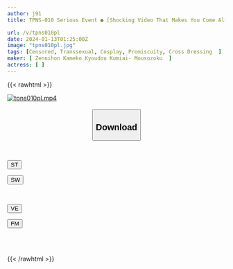 ```yaml
---
author: j91
title: TPNS-010 Serious Event ● [Shocking Video That Makes You Come Alive In Seconds] Beautiful Male Daughter Layer 19 Years Old [Complete Bug In The Brain Turns You Into A Super Sensitive De M] Climax Trance Convulsions Until Everyone's Face Is Broken Deep Throat Creampie Ass Hole SEX 5P Big Orgy

url: /v/tpns010pl
date: 2024-01-13T01:25:00Z
image: "tpns010pl.jpg"
tags: [Censored, Transsexual, Cosplay, Promiscuity, Cross Dressing	]
maker: [ Zennihon Kameko Kyoudou Kumiai- Mousozoku  ]
actress: [ ]
---
```



{{< rawhtml >}}

<div class="video" data-videoid="Ok2K4gjJmPC90B">
    <a href="javascript:;">
        <img src="/v/tpns010pl/tpns010pl.jpg" width="WIDTH" height="HEIGHT" alt="tpns010pl.mp4" loading="lazy">
    </a>
</div>

<script type="text/javascript" src="https://j91.asia/asset/on-demand-st.js"></script>

<br>
  <link rel="stylesheet" href="https://j91.asia/asset/bs5.css">
  
  <center>
  <button class="btn btn-primary" type="button" data-bs-toggle="collapse" data-bs-target=".multi-collapse" aria-expanded="false" aria-controls="multiCollapseExample1 multiCollapseExample2"><h2>Download</h2></button></center>
</p>
<div class="row">
  <div class="col">
    <div class="collapse multi-collapse" id="multiCollapseExample1">
      <div class="card card-body">
	      	      <br>
<div class="buttons">  
<p><a href="https://streamtape.to/v/Ok2K4gjJmPC90B" target="_blank"><button class="btn-hover color-3"><i class="fa fa-download"></i> ST</button></a></p>
<p><a href="https://flaswish.com/m5tjxioe8a55" target="_blank"><button class="btn-hover color-2"><i class="fa fa-download"></i> SW</button></a></p></div>
    </div>
  </div>
</div>
  <div class="col">
    <div class="collapse multi-collapse" id="multiCollapseExample2">
      <div class="card card-body">
	      <br>
<div class="buttons">
<p><a href="https://veev.to/d/2D5GrkcqiOaAQU1IrBfWGUQlqJemj41GKd5cp6S" target="_blank"><button class="btn-hover color-9"><i class="fa fa-download"></i> VE</button></a></p>
<p><a href="https://filemoon.sx/d/x9smbadudevo" target="_blank"><button class="btn-hover color-8"><i class="fa fa-download"></i> FM</button></a></p></div>
<br><br>
      </div>
    </div>
  </div>
</div>

{{< /rawhtml >}}
